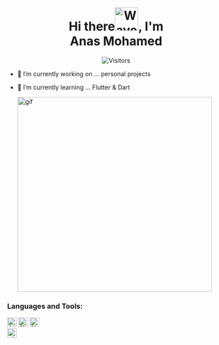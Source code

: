 <h1 align="center">Hi there<img src="https://user-images.githubusercontent.com/33700292/101157406-eec79080-35de-11eb-9543-5c57727a309b.gif" alt="Wave Emoji"  width="54px" />, I'm <br><b>Anas Mohamed</b></h1>

<p align="center"> <img src="https://komarev.com/ghpvc/?username=AbdOoSaed&label=Visitors&style=flat-square" alt="Visitors"/></p>

- 🔭 I’m currently working on ... personal projects
- 🌱 I’m currently learning ... Flutter & Dart

  <img src="https://i2.wp.com/allhtaccess.info/wp-content/uploads/2018/03/programming.gif?fit=1281%2C716&ssl=1" alt="gif" width="450" />
 

                                                                                              
### Languages and Tools:

<code><img src="https://www.vectorlogo.zone/logos/dartlang/dartlang-icon.svg" alt="dart" width="22" height="22"/></code>
<code><img src="https://www.vectorlogo.zone/logos/flutterio/flutterio-icon.svg" alt="flutter" width="22" height="22"/></code>
<code><img src="https://www.vectorlogo.zone/logos/firebase/firebase-icon.svg" alt="firebase" width="22" height="22"/> </code>
<code><img src="https://www.vectorlogo.zone/logos/git-scm/git-scm-icon.svg" alt="git" width="22" height="22"/></code>
